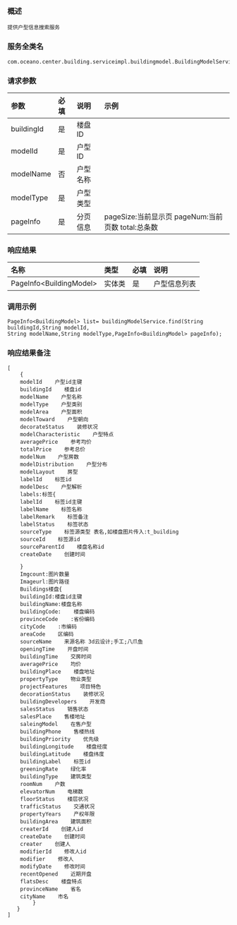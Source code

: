 ### 概述

```
提供户型信息搜索服务
```

### 服务全类名

```
com.oceano.center.building.serviceimpl.buildingmodel.BuildingModelService.find
```

### 请求参数

| 参数 | 必填 | 说明 | 示例 |
| :--- | :--- | :--- | :--- |
| buildingId | 是 | 楼盘ID |  |
| modelId | 是 | 户型ID |  |
| modelName | 否 | 户型名称 |  |
| modelType | 是 | 户型类型 |  |
| pageInfo | 是 | 分页信息 | pageSize:当前显示页           pageNum:当前页数              total:总条数 |

### 响应结果

| 名称 | 类型 | 必填 | 说明 |
| :--- | :--- | :--- | :--- |
| PageInfo&lt;BuildingModel&gt; | 实体类 | 是 | 户型信息列表 |

### 调用示例

```
PageInfo<BuildingModel> list= buildingModelService.find(String buildingId,String modelId,
String modelName,String modelType,PageInfo<BuildingModel> pageInfo);
```

### 响应结果备注

```
[
    {
    modelId    户型id主键
    buildingId    楼盘id
    modelName    户型名称
    modelType    户型类别
    modelArea    户型面积
    modelToward    户型朝向
    decorateStatus    装修状况
    modelCharacteristic    户型特点
    averagePrice    参考均价
    totalPrice    参考总价
    modelNum    户型房数
    modelDistribution    户型分布
    modelLayout    房型
    labelId    标签id
    modelDesc    户型解析
    labels:标签{
    labelId    标签id主键
    labelName    标签名称
    labelRemark    标签备注
    labelStatus    标签状态
    sourceType    标签源类型 表名,如楼盘图片传入:t_building
    sourceId    标签源id
    sourceParentId    楼盘名称id
    createDate    创建时间

    }
    Imgcount:图片数量
    Imageurl:图片路径
    Buildings楼盘{
    buildingId:楼盘id主键
    buildingName:楼盘名称
    buildingCode:    楼盘编码
    provinceCode    :省份编码
    cityCode    :市编码
    areaCode    区编码
    sourceName    来源名称 3d云设计;手工;八爪鱼
    openingTime    开盘时间
    buildingTime    交房时间
    averagePrice    均价
    buildingPlace    楼盘地址
    propertyType    物业类型
    projectFeatures    项目特色
    decorationStatus    装修状况
    buildingDevelopers    开发商
    salesStatus    销售状态
    salesPlace    售楼地址
    saleingModel    在售户型
    buildingPhone    售楼热线
    buildingPriority    优先级
    buildingLongitude    楼盘经度
    buildingLatitude    楼盘纬度
    buildingLabel    标签id
    greeningRate    绿化率
    buildingType    建筑类型
    roomNum    户数
    elevatorNum    电梯数
    floorStatus    楼层状况
    trafficStatus    交通状况
    propertyYears    产权年限
    buildingArea    建筑面积
    createrId    创建人id
    createDate    创建时间
    creater    创建人
    modifierId    修改人id
    modifier    修改人
    modifyDate    修改时间
    recentOpened    近期开盘
    flatsDesc    楼盘特点
    provinceName    省名
    cityName    市名
        }
   }
]
```



